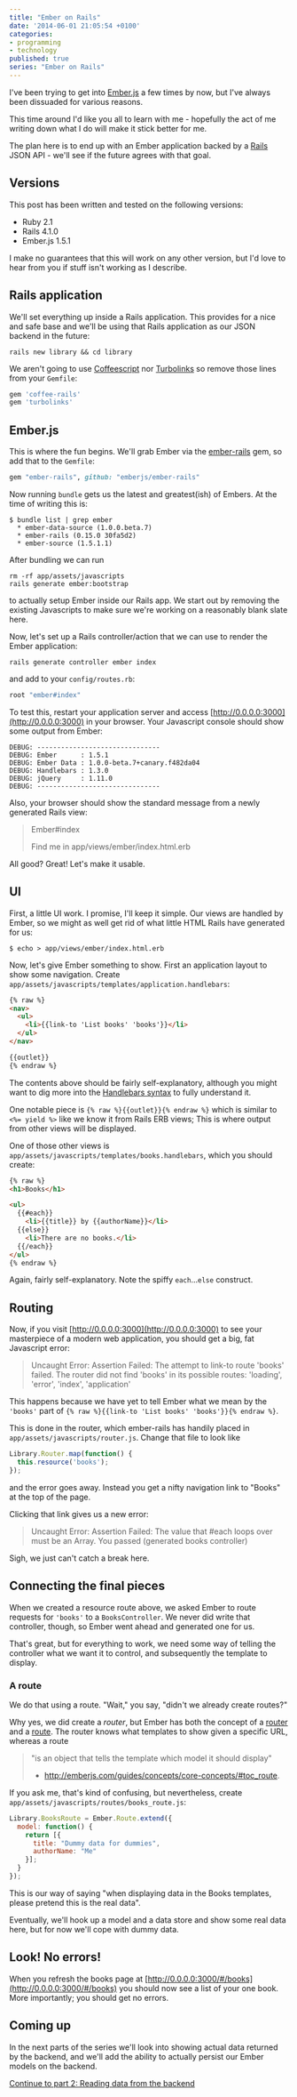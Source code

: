 ```yaml
---
title: "Ember on Rails"
date: '2014-06-01 21:05:54 +0100'
categories:
- programming
- technology
published: true
series: "Ember on Rails"
---
```


I've been trying to get into [Ember.js](http://emberjs.com/) a few times by now, but I've always been dissuaded for various reasons.

This time around I'd like you all to learn with me - hopefully the act of me writing down what I do will make it stick better for me.

The plan here is to end up with an Ember application backed by a [Rails](http://rubyonrails.org) JSON API - we'll see if the future agrees with that goal.

<!--more-->

## Versions

This post has been written and tested on the following versions:

* Ruby 2.1
* Rails 4.1.0
* Ember.js 1.5.1

I make no guarantees that this will work on any other version, but I'd love to hear from you if stuff isn't working as I describe.

## Rails application

We'll set everything up inside a Rails application. This provides for a nice and safe base and we'll be using that Rails application as our JSON backend in the future:

    rails new library && cd library

We aren't going to use [Coffeescript](http://coffeescript.org/) nor [Turbolinks](https://github.com/rails/turbolinks) so remove those lines from your `Gemfile`:

```ruby
gem 'coffee-rails'
gem 'turbolinks'
```

## Ember.js

This is where the fun begins. We'll grab Ember via the [ember-rails](https://github.com/emberjs/ember-rails) gem, so add that to the `Gemfile`:

```ruby
gem "ember-rails", github: "emberjs/ember-rails"
```

Now running `bundle` gets us the latest and greatest(ish) of Embers. At the time of writing this is:

    $ bundle list | grep ember
      * ember-data-source (1.0.0.beta.7)
      * ember-rails (0.15.0 30fa5d2)
      * ember-source (1.5.1.1)

After bundling we can run

    rm -rf app/assets/javascripts
    rails generate ember:bootstrap

to actually setup Ember inside our Rails app. We start out by removing the existing Javascripts to make sure we're working on a reasonably blank slate here.

Now, let's set up a Rails controller/action that we can use to render the Ember application:

    rails generate controller ember index

and add to your `config/routes.rb`:

```ruby
root "ember#index"
```

To test this, restart your application server and access [http://0.0.0.0:3000](http://0.0.0.0:3000) in your browser. Your Javascript console should show some output from Ember:

    DEBUG: -------------------------------
    DEBUG: Ember      : 1.5.1
    DEBUG: Ember Data : 1.0.0-beta.7+canary.f482da04
    DEBUG: Handlebars : 1.3.0
    DEBUG: jQuery     : 1.11.0
    DEBUG: -------------------------------

Also, your browser should show the standard message from a newly generated Rails view:

> Ember#index
>
> Find me in app/views/ember/index.html.erb

All good? Great! Let's make it usable.

## UI

First, a little UI work. I promise, I'll keep it simple. Our views are handled by Ember, so we might as well get rid of what little HTML Rails have generated for us:

    $ echo > app/views/ember/index.html.erb

Now, let's give Ember something to show. First an application layout to show some navigation. Create `app/assets/javascripts/templates/application.handlebars`:

```html
{% raw %}
<nav>
  <ul>
    <li>{{link-to 'List books' 'books'}}</li>
  </ul>
</nav>

{{outlet}}
{% endraw %}
```

The contents above should be fairly self-explanatory, although you might want to dig more into the [Handlebars syntax](http://handlebarsjs.com/) to fully understand it.

One notable piece is `{% raw %}{{outlet}}{% endraw %}` which is similar to `<%= yield %>` like we know it from Rails ERB views; This is where output from other views will be displayed.

One of those other views is `app/assets/javascripts/templates/books.handlebars`, which you should create:

```html
{% raw %}
<h1>Books</h1>

<ul>
  {{#each}}
    <li>{{title}} by {{authorName}}</li>
  {{else}}
    <li>There are no books.</li>
  {{/each}}
</ul>
{% endraw %}
```

Again, fairly self-explanatory. Note the spiffy `each`...`else` construct.

## Routing

Now, if you visit [http://0.0.0.0:3000](http://0.0.0.0:3000) to see your masterpiece of a modern web application, you should get a big, fat Javascript error:

> Uncaught Error: Assertion Failed: The attempt to link-to route 'books' failed. The router did not find 'books' in its possible routes: 'loading', 'error', 'index', 'application'

This happens because we have yet to tell Ember what we mean by the `'books'` part of `{% raw %}{{link-to 'List books' 'books'}}{% endraw %}`.

This is done in the router, which ember-rails has handily placed in `app/assets/javascripts/router.js`. Change that file to look like

```javascript
Library.Router.map(function() {
  this.resource('books');
});
```

and the error goes away. Instead you get a nifty navigation link to "Books" at the top of the page.

Clicking that link gives us a new error:

> Uncaught Error: Assertion Failed: The value that #each loops over must be an Array. You passed (generated books controller)

Sigh, we just can't catch a break here.

## Connecting the final pieces

When we created a resource route above, we asked Ember to route requests for `'books'` to a `BooksController`. We never did write that controller, though, so Ember went ahead and generated one for us.

That's great, but for everything to work, we need some way of telling the controller what we want it to control, and subsequently the template to display.

### A route

We do that using a route. "Wait," you say, "didn't we already create routes?"

Why yes, we did create a *router*, but Ember has both the concept of a [router](http://emberjs.com/guides/concepts/core-concepts/#toc_router) and a [route](http://emberjs.com/guides/concepts/core-concepts/#toc_route). The router knows what templates to show given a specific URL, whereas a route

> "is an object that tells the template which model it should display"
> - http://emberjs.com/guides/concepts/core-concepts/#toc_route.

If you ask me, that's kind of confusing, but nevertheless, create `app/assets/javascripts/routes/books_route.js`:

```javascript
Library.BooksRoute = Ember.Route.extend({
  model: function() {
    return [{
      title: "Dummy data for dummies",
      authorName: "Me"
    }];
  }
});
```

This is our way of saying "when displaying data in the Books templates, please pretend this is the real data".

Eventually, we'll hook up a model and a data store and show some real data here, but for now we'll cope with dummy data.


## Look! No errors!

When you refresh the books page at [http://0.0.0.0:3000/#/books](http://0.0.0.0:3000/#/books) you should now see a list of your one book. More importantly; you should get no errors.


## Coming up

In the next parts of the series we'll look into showing actual data returned by the backend, and we'll add the ability to actually persist our Ember models on the backend.

[Continue to part 2: Reading data from the backend](/journal/2014/06/01/ember-on-rails-02/)
